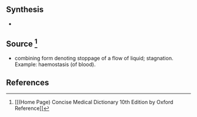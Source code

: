## Synthesis
- 
## Source [^1]
- combining form denoting stoppage of a flow of liquid; stagnation. Example: haemostasis (of blood).
## References

[^1]: [[(Home Page) Concise Medical Dictionary 10th Edition by Oxford Reference]]